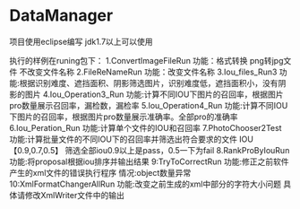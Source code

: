 # DataManager

项目使用eclipse编写 jdk1.7以上可以使用

执行的样例在runing包下：
  1.ConvertImageFileRun 
      功能：格式转换 png转jpg文件 不改变文件名称
  2.FileReNameRun
      功能：改变文件名称
  3.Iou_files_Run3
      功能:根据识别难度、遮挡面积、阴影筛选图片，识别难度低，遮挡面积小，没有阴影的图片
  4.Iou_Operation3_Run
      功能:计算不同IOU下图片的召回率，根据图片pro数量展示召回率，漏检数，漏检率
  5.Iou_Operation4_Run
      功能:计算不同IOU下图片的召回率，根据图片pro数量展示准确率。全部pro的准确率
  6.Iou_Peration_Run
      功能:计算单个文件的IOU和召回率
  7.PhotoChooser2Test
      功能:计算批量文件的不同IOU下的召回率并筛选出符合要求的文件 IOU【0.9,0.7,0.5】 筛选全部iou0.9以上是pass，0.5一下为fail
  8.RankProByIouRun
      功能:将proposal根据iou排序并输出结果
  9:TryToCorrectRun
      功能:修正之前软件产生的xml文件的错误执行程序 情况:object数量异常
  10:XmlFormatChangerAllRun
      功能:改变之前生成的xml中部分的字符大小问题  具体请修改XmlWriter文件中的输出
